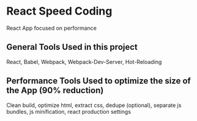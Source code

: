 # React Speed Coding
React App focused on performance

## General Tools Used in this project
React, Babel, Webpack, Webpack-Dev-Server, Hot-Reloading

## Performance Tools Used to optimize the size of the App (90% reduction)
Clean build, optimize html, extract css, dedupe (optional), separate js bundles, js minification,
react production settings 
